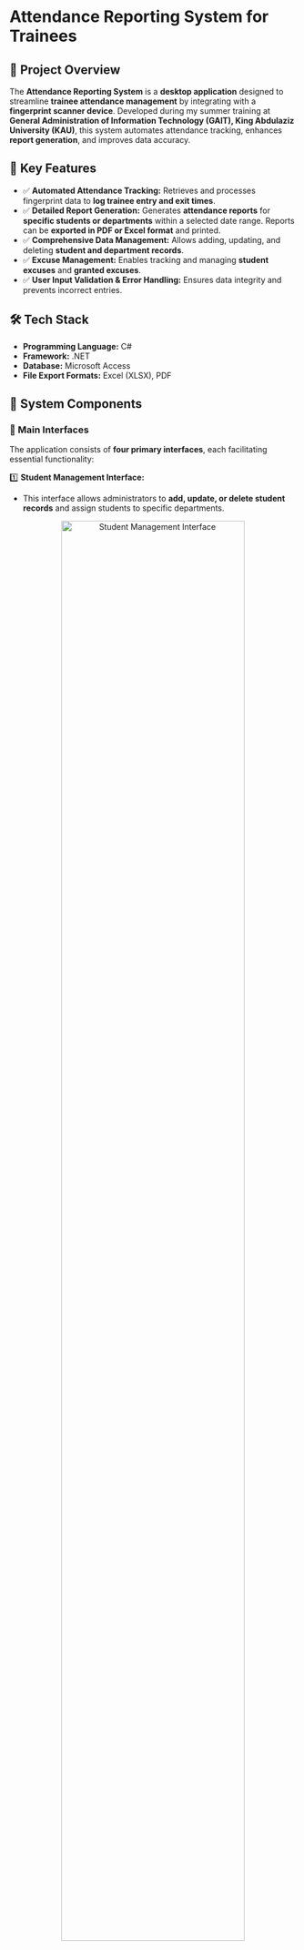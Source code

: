 # Attendance Reporting System for Trainees


## 🚀 Project Overview
The **Attendance Reporting System** is a **desktop application** designed to streamline **trainee attendance management** by integrating with a **fingerprint scanner device**. Developed during my summer training at **General Administration of Information Technology (GAIT), King Abdulaziz University (KAU)**, this system automates attendance tracking, enhances **report generation**, and improves data accuracy.

## 🎯 Key Features
- ✅ **Automated Attendance Tracking:** Retrieves and processes fingerprint data to **log trainee entry and exit times**.
- ✅ **Detailed Report Generation:** Generates **attendance reports** for **specific students or departments** within a selected date range. Reports can be **exported in PDF or Excel format** and printed.
- ✅ **Comprehensive Data Management:** Allows adding, updating, and deleting **student and department records**.
- ✅ **Excuse Management:** Enables tracking and managing **student excuses** and **granted excuses**.
- ✅ **User Input Validation & Error Handling:** Ensures data integrity and prevents incorrect entries.

## 🛠️ Tech Stack
- **Programming Language:** C#
- **Framework:** .NET
- **Database:** Microsoft Access
- **File Export Formats:** Excel (XLSX), PDF

## 🔧 System Components
### 📌 Main Interfaces
The application consists of **four primary interfaces**, each facilitating essential functionality:

1️⃣ **Student Management Interface:**
- This interface allows administrators to **add, update, or delete student records** and assign students to specific departments.

<p align="center"> <img src="Attendance_System_project/STUDENT.png" width="80%" alt="Student Management Interface"> </p>
<p align="center" style="font-size: smaller; margin-bottom: 20px;"><strong>Student Management Interface</strong></p>
<br>
<p align="center"> <img src="Attendance_System_project/insert.gif" width="80%" alt="Student Insert"> </p>
<p align="center" style="font-size: smaller; margin-bottom: 20px;"><strong>Adding a Student</strong></p>
<br>

<p align="center"> <img src="Attendance_System_project/update.gif" width="80%" alt="Student Update"> </p>
<p align="center" style="font-size: smaller; margin-bottom: 20px;"><strong>Updating Student Information</strong></p>
<br>

<p align="center"> <img src="Attendance_System_project/delete.gif" width="80%" alt="Student Delete"> </p>
<p align="center" style="font-size: smaller; margin-bottom: 20px;"><strong>Deleting a Student</strong></p>
<br>

#### 2️⃣ Department Management Interface
- This interface enables administrators to **add, update, or delete department records**.
<p align="center"> <img src="Attendance_System_project/DEPARTMENTS.png" width="80%" alt="Department Management Interface"> </p>
<p align="center" style="font-size: smaller; margin-bottom: 20px;"><strong>Department Management Interface</strong></p>

#### 3️⃣ Excuse Management Interface
- This interface is used to **assign excuses for students within a specified date range**.
<p align="center"> <img src="Attendance_System_project/EXCUSES.png" width="80%" alt="Excuse Management Interface"> </p>
<p align="center" style="font-size: smaller; margin-bottom: 20px;"><strong>Excuse Management Interface</strong></p>

#### 4️⃣ Attendance Reporting Interface
- The reporting interface allows administrators to:
   - **Generate student-specific or department-wide attendance reports**
   - **Filter** attendance data by date range
   - Export reports in **PDF or Excel format**.
<p align="center"> <img src="Attendance_System_project/REPORTS.png" width="80%" alt="Attendance Reporting Interface"> </p>
<p align="center" style="font-size: smaller; margin-bottom: 20px;"><strong>Attendance Reporting Interface</strong></p>
<br>




### 📜 Attendance Reports
- 🔥 **Custom Reports:** Generate **attendance reports** for a specific student or an entire department within a selected date range.
- 📄 **Multiple Export Options:** Reports can be **exported** in **PDF and Excel formats** for further analysis.
- 📊 **Enhanced Data Insights:** Reports include **entry and exit times**, total attendance houres, and excuse details.

<p align="center"> <img src="Attendance_System_project/StudentReports.png" width="80%" alt="Student Attendance Report"> </p>
<p align="center" style="font-size: smaller; margin-bottom: 20px;"><strong>Student Attendance Report</strong></p>
<br>

<p align="center"> <img src="Attendance_System_project/DepartmentReports.png" width="80%" alt="Department Attendance Report"> </p>
<p align="center" style="font-size: smaller; margin-bottom: 20px;"><strong>Department Attendance Report</strong></p>

## 🗄️ Database Structure
The system utilizes **two databases** for efficient data management:

1️⃣ **Primary Database:**
   - Stores **student records, department information and excuses**.
   - Handles **data entry, updates, and deletions** for trainees and departments.
   
2️⃣ **Fingerprint Attendance Database:**
   - Retrieves **attendance logs** from the **fingerprint scanner device**.
   - Stores timestamped **records** for accurate attendance tracking.

<p align="center">
  <img src="Attendance_System_project/DB_Relations.png" width="80%" alt="Database Structure"> 
</p>
<p align="center" style="font-size: smaller; margin-bottom: 20px;"><strong>Database Structure</strong></p>
<br>


## 🚀 Getting Started
### 🔧 Installation & Setup
1️⃣ **Clone the repository:**
   ```sh
   git clone https://github.com/NuhaMakki/Attendance_Reporting_System.git
   ```
2️⃣ **Open the project in Visual Studio.**
3️⃣ **Configure the database:**
   - Replace the existing `.mdb` file in the `database` folder with your **fingerprint scanner database** (if needed).
4️⃣ **Run the application.**

## 🔍 Usage Guide
- 🏷️ **Track Attendance:** Connect the fingerprint scanner to **automatically log trainee attendance**.
- 📊 **Generate Reports:** Select a **date range** and export reports in **Excel or PDF**.
- 🏛️ **Manage Data:** Add, update, or remove **trainee and department records**.
- 📄 **Handle Excuses:** Review and approve **student absence excuses**.

## 🔮 Future Improvements
- Enhance the **user interface** for a more modern and intuitive experience.
- Implement **role-based access control** for different user levels.

## 📜 Conclusion
This system provides a **reliable, efficient, and automated** solution for **trainee attendance management**. By integrating **fingerprint authentication**, it eliminates manual errors and ensures **data accuracy**. The ability to **generate detailed reports** in multiple formats makes it a **powerful tool for administrators** overseeing student records.

## 📬 Connect with Me
If you have any questions or suggestions, feel free to connect!

<div align="center">

<a href="mailto:noha.m.makki@gmail.com" rel="nofollow">
  <img align="left" alt="Nuha's Email" width="95px" src="https://img.shields.io/badge/Email-D14836?style=for-the-badge&logo=gmail&logoColor=white">
</a>

<a href="https://www.linkedin.com/in/nuha-makki-a3b15a2b9/" rel="nofollow">
  <img align="left" alt="Nuha's LinkedIn" width="95px" src="https://img.shields.io/badge/LinkedIn-0077B5?style=for-the-badge&logo=linkedin&logoColor=white">
</a>

<a href="https://github.com/NuhaMakki" rel="nofollow">
  <img align="left" alt="Nuha's GitHub" width="95px" src="https://img.shields.io/badge/GitHub-171515?style=for-the-badge&logo=github&logoColor=white">
</a>

</div>

